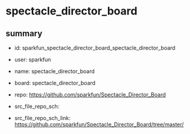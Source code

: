 # spectacle_director_board
 
## summary 
* id: sparkfun_spectacle_director_board_spectacle_director_board
* user: sparkfun
* name: spectacle_director_board
* board: spectacle_director_board
* repo: https://github.com/sparkfun/Spectacle_Director_Board



* src_file_repo_sch: 
* src_file_repo_sch_link: https://github.com/sparkfun/Spectacle_Director_Board/tree/master/






